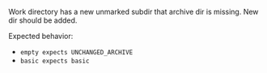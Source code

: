 Work directory has a new unmarked subdir that archive dir is missing. New dir should be added.

Expected behavior:
 * `empty expects UNCHANGED_ARCHIVE`
 * `basic expects basic`